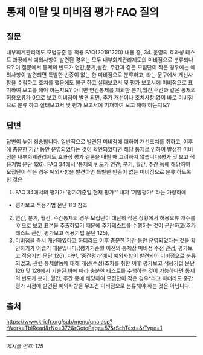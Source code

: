 # 통제 이탈 및 미비점 평가 FAQ 질의

## 질문
내부회계관리제도 모범규준 등 적용 FAQ(20191220) 내용 중,
34. 운영의 효과성 테스트 과정에서 예외사항이 발견된 경우는 모두 내부회계관리제도의 미비점으로 분류되나요?
이 질문에서 통제의 빈도가 연간,분기,월간, 주간과 같은 모집단이 작은 경우에는 예외사항이 발견되면 특별한 반증이 없는 한 미비점으로 분류하고,
라는 문구에서 개선사항을 수립하고 조치를 했음에도 불구 하고 실태보고서 및 평가 보고서에 미비점으로 표기하여 보고를 해야 하는지요?
아니면 연간통제를 제외한 분기,월간,주간과 같은 통제의 허용오류가 0으로 보고 미비점이 발견 되면, 추가 개선이나 조치사항 없이 바로 미비점으로 분류 하고 실태보고서 및 평가 보고서에 기재하여 보고 해야 하는지요?

## 답변
답변이 늦어 죄송합니다.
일반적으로 발견된 미비점에 대하여 개선조치를 취하고, 이후에 충분한 기간 동안 운영되었다는 것이 확인되었다면 해당 통제로 인하여 발생한 미비점은 내부회계관리제도 효과성 평가 결론을 내릴 때 고려하지 않습니다(평가 및 보고 적용기법 문단 126).
FAQ 34에서 ‘통제의 빈도가 연간, 분기, 월간, 주간 등에 해당하여 모집단이 작은 경우 예외사항을 발견하면 특별한 반증이 없는 미비점으로 분류’하도록 한 것은
1) FAQ 34에서의 평가가 ‘평가기준일 현재 평가*’ 내지 ‘기말평가*’라는 가정하에
* 평가보고 적용기법 문단 113 참조
2) 연간, 분기, 월간, 주간통제의 경우 모집단이 대단히 작은 상황에서 허용오류 개수를 ‘0’으로 보고 표본을 추출하였기 때문에 추가테스트를 수행하는 것이 곤란하고(추가테스트 관점, 평가보고 적용기법 문단 125),
3) 미비점을 즉시 개선하였다고 하더라도 이후 충분한 기간 동안 운영되었다는 것을 확인하기가 어렵기 때문입니다.(평가기준일 이전의 통제상 미비점 수정 관점, 평가보고 적용기법 문단 126).
다만, ‘중간평가’에서 예외사항이 발견되어 미비점으로 분류되었고, 관련 통제활동에 대해 개선(수정)조치를 취한 이후 평가보고 적용기법 문단 126 및 128에서 기술된 바에 따라 충분한 테스트를 수행하는 것이 가능하다면 통제의 빈도가 분기, 월간, 주간 등에 해당하여 모집단이 작은 경우*라고 하더라도 중간평가 시점에 발견된 예외사항을 무조건 미비점으로 분류해야 하는 것은 아닙니다.

## 출처
https://www.k-icfr.org/sub/menu/qna.asp?rWork=TblRead&rNo=372&rGotoPage=57&rSchText=&rType=1

---
*게시글 번호: 175*
